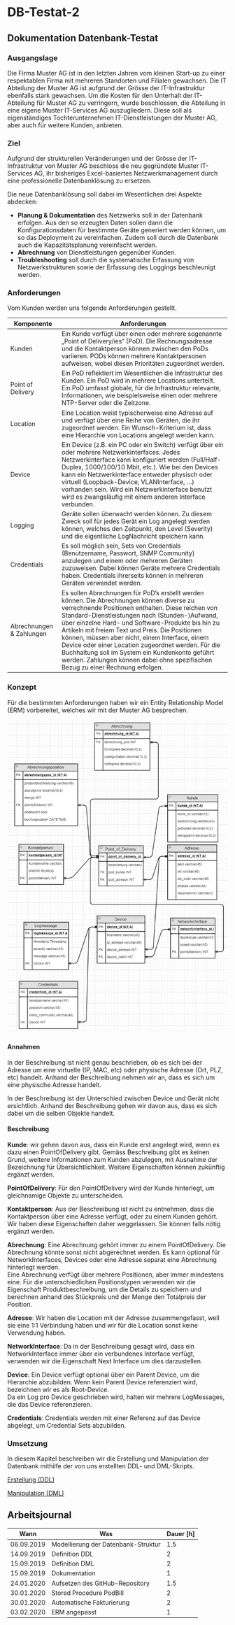 # DB-Testat-2

## Dokumentation Datenbank-Testat

### Ausgangslage
Die Firma Muster AG ist in den letzten Jahren vom kleinen Start-up zu einer respektablen Firma mit mehreren Standorten und Filialen gewachsen.
Die IT Abteilung der Muster AG ist aufgrund der Grösse der IT-Infrastruktur ebenfalls stark gewachsen.
Um die Kosten für den Unterhalt der IT-Abteilung für Muster AG zu verringern, wurde beschlossen, die Abteilung in eine eigene Muster IT-Services AG auszugliedern.
Diese soll als eigenständiges Tochterunternehmen IT-Dienstleistungen der Muster AG, aber auch für weitere Kunden, anbieten.

### Ziel
Aufgrund der strukturellen Veränderungen und der Grösse der IT-Infrastruktur von Muster AG beschloss die neu gegründete Muster IT-Services AG, ihr bisheriges Excel-basiertes Netzwerkmanagement durch eine professionelle Datenbanklösung zu ersetzen.

Die neue Datenbanklösung soll dabei im Wesentlichen drei Aspekte abdecken:
- **Planung & Dokumentation** des Netzwerks soll in der Datenbank erfolgen.
Aus den so erzeugten Daten sollen dann die Konfigurationsdaten für bestimmte Geräte generiert werden können, um so das Deployment zu vereinfachen.
Zudem soll durch die Datenbank auch die Kapazitätsplanung vereinfacht werden. 
- **Abrechnung** von Dienstleistungen gegenüber Kunden.
- **Troubleshooting** soll durch die systematische Erfassung von Netzwerkstrukturen sowie der Erfassung des Loggings beschleunigt werden.

### Anforderungen
Vom Kunden werden uns folgende Anforderungen gestellt.

Komponente | Anforderungen
--- | ---
Kunden | Ein Kunde verfügt über einen oder mehrere sogenannte „Point of Delivery/ies“ (PoD). Die Rechnungsadresse und die Kontaktperson können zwischen den PoDs variieren. PODs können mehrere Kontaktpersonen aufweisen, wobei diesen Prioritäten zugeordnet werden. 
Point of Delivery | Ein PoD reflektiert im Wesentlichen die Infrastruktur des Kunden. Ein PoD wird in mehrere Locations unterteilt. Ein PoD umfasst globale, für die Infrastruktur relevante, Informationen, wie beispielsweise einen oder mehrere NTP-Server oder die Zeitzone.
Location | Eine Location weist typischerweise eine Adresse auf und verfügt über eine Reihe von Geräten, die ihr zugeordnet werden. Ein Wunsch-Kriterium ist, dass eine Hierarchie von Locations angelegt werden kann.
Device | Ein Device (z.B. ein PC oder ein Switch) verfügt über ein oder mehrere Netzwerkinterfaces. Jedes Netzwerkinterface kann konfiguriert werden (Full/Half-Duplex, 1000/100/10 Mbit, etc.). Wie bei den Devices kann ein Netzwerkinterface entweder physisch oder virtuell (Loopback-Device, VLANInterface, …) vorhanden sein. Wird ein Netzwerkinterface benutzt wird es zwangsläufig mit einem anderen Interface verbunden.
Logging | Geräte sollen überwacht werden können. Zu diesem Zweck soll für jedes Gerät ein Log angelegt werden können, welches den Zeitpunkt, den Level (Severity) und die eigentliche LogNachricht speichern kann.
Credentials | Es soll möglich sein, Sets von Credentials (Benutzername, Passwort, SNMP Community) anzulegen und einem oder mehreren Geräten zuzuweisen. Dabei können Geräte mehrere Credentials haben. Credentials ihrerseits können in mehreren Geräten verwendet werden.
Abrechnungen & Zahlungen | Es sollen Abrechnungen für PoD’s erstellt werden können. Die Abrechnungen können diverse zu verrechnende Positionen enthalten. Diese reichen von Standard-Dienstleistungen nach (Stunden-)Aufwand, über einzelne Hard- und Software-Produkte bis hin zu Artikeln mit freiem Text und Preis. Die Positionen können, müssen aber nicht, einem Interface, einem Device oder einer Location zugeordnet werden. Für die Buchhaltung soll im System ein Kundenkonto geführt werden. Zahlungen können dabei ohne spezifischen Bezug zu einer Rechnung erfolgen.

### Konzept
Für die bestimmten Anforderungen haben wir ein Entity Relationship Model (ERM) vorbereitet, welches wir mit der Muster AG besprechen.

![ERM-Diagramm](./erm.png)

#### Annahmen
In der Beschreibung ist nicht genau beschrieben, ob es sich bei der Adresse um eine virtuelle (IP, MAC, etc) oder physische Adresse (Ort, PLZ, etc) handelt.
Anhand der Beschreibung nehmen wir an, dass es sich um eine physische Adresse handelt.

In der Beschreibung ist der Unterschied zwischen Device und Gerät nicht ersichtlich.
Anhand der Beschreibung gehen wir davon aus, dass es sich dabei um die selben Objekte handelt.

#### Beschreibung
**Kunde**: wir gehen davon aus, dass ein Kunde erst angelegt wird, wenn es dazu einen PointOfDelivery gibt.
Gemäss Beschreibung gibt es keinen Grund, weitere Informationen zum Kunden abzulegen, mit Ausnahme der Bezeichnung für Übersichtlichkeit.
Weitere Eigenschaften können zukünftig ergänzt werden.

**PointOfDelivery**: Für den PointOfDelivery wird der Kunde hinterlegt, um gleichnamige Objekte zu unterscheiden.

**Kontaktperson**: Aus der Beschreibung ist nicht zu entnehmen, dass die Kontaktperson über eine Adresse verfügt, oder zu einem Kunden gehört.
Wir haben diese Eigenschaften daher weggelassen.
Sie können falls nötig ergänzt werden.

**Abrechnung**: Eine Abrechnung gehört immer zu einem PointOfDelivery.
Die Abrechnung könnte sonst nicht abgerechnet werden.
Es kann optional für NetworkInterfaces, Devices oder eine Adresse separat eine Abrechnung hinterlegt werden.\
Eine Abrechnung verfügt über mehrere Positionen, aber immer mindestens eine.
Für die unterschiedlichen Positionstypen verwenden wir die Eigenschaft Produktbeschreibung, um die Details zu speichern und berechnen anhand des Stückpreis und der Menge den Totalpreis der Position.

**Adresse**: Wir haben die Location mit der Adresse zusammengefasst, weil sie eine 1:1 Verbindung haben und wir für die Location sonst keine Verwendung haben.

**NetworkInterface**: Da in der Beschreibung gesagt wird, dass ein NetworkInterface immer über ein verbundenes Interface verfügt, verwenden wir die Eigenschaft Next Interface um dies darzustellen.

**Device**: Ein Device verfügt optional über ein Parent Device, um die Hierarchie abzubilden.
Wenn kein Parent Device referenziert wird, bezeichnen wir es als Root-Device.\
Da ein Log pro Device geschrieben wird, halten wir mehrere LogMessages, die das Device referenzieren.

**Credentials**: Credentials werden mit einer Referenz auf das Device abgelegt, um Credential Sets abzubilden.

### Umsetzung
In diesem Kapitel beschreiben wir die Erstellung und Manipulation der Datenbank mithilfe der von uns erstellten DDL- und DML-Skripts.

[Erstellung (DDL)](./ddl.sql)

[Manipulation (DML)](./dml.sql)

## Arbeitsjournal
Wann | Was | Dauer [h]
--- | --- | ---
06.09.2019 | Modellierung der Datenbank-Struktur | 1.5
14.09.2019 | Definition DDL | 2
15.09.2019 | Definition DML | 2
15.09.2019 | Dokumentation | 1
24.01.2020 | Aufsetzen des GitHub-Repository | 1.5
30.01.2020 | Stored Procedure PodBill | 2
30.01.2020 | Automatische Fakturierung | 2
03.02.2020 | ERM angepasst | 1

